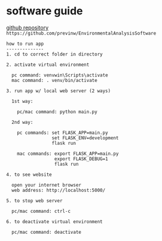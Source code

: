 # software guide
[github repository](https://github.com/previnw/EnvironmentalAnalysisSoftware) `https://github.com/previnw/EnvironmentalAnalysisSoftware`
```
how to run app
--------------
1. cd to correct folder in directory

2. activate virtual environment
  
  pc command: venvwin\Scripts\activate
  mac command: . venv/bin/activate

3. run app w/ local web server (2 ways)
  
  1st way:
     
    pc/mac command: python main.py
  
  2nd way: 
    
    pc commands: set FLASK_APP=main.py 
                 set FLASK_ENV=development
                 flask run
                 
    mac commands: export FLASK_APP=main.py
                  export FLASK_DEBUG=1
                  flask run

4. to see website
	
  open your internet browser
  web address: http://localhost:5000/

5. to stop web server

  pc/mac command: ctrl-c

6. to deactivate virtual environment

  pc/mac command: deactivate

```

